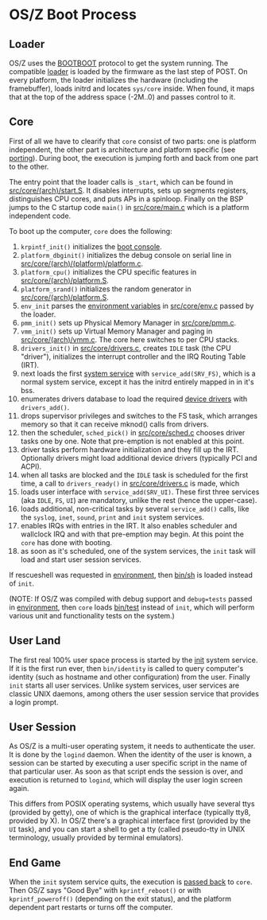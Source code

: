 OS/Z Boot Process
=================

Loader
------

OS/Z uses the [BOOTBOOT](https://gitlab.com/bztsrc/bootboot) protocol to get the system running.
The compatible [loader](https://gitlab.com/bztsrc/osz/tree/master/loader) is loaded by the firmware as the last step of POST.
On every platform, the loader initializes the hardware (including the framebuffer), loads initrd and locates `sys/core` inside.
When found, it maps that at the top of the address space (-2M..0) and passes control to it.

Core
----

First of all we have to clearify that `core` consist of two parts: one is platform independent, the other part is
architecture and platform specific (see [porting](https://gitlab.com/bztsrc/osz/blob/master/docs/porting.en.md)).
During boot, the execution is jumping forth and back from one part to the other.

The entry point that the loader calls is `_start`, which can be found in [src/core/(arch)/start.S](https://gitlab.com/bztsrc/osz/blob/master/src/core/x86_64/start.S).
It disables interrupts, sets up segments registers, distinguishes CPU cores, and puts APs in a spinloop.
Finally on the BSP jumps to the C startup code `main()` in [src/core/main.c](https://gitlab.com/bztsrc/osz/blob/master/src/core/main.c) which is a platform independent code.

To boot up the computer, `core` does the following:

1. `krpintf_init()` initializes the [boot console](https://gitlab.com/bztsrc/osz/blob/master/src/core/kprintf.c).
2. `platform_dbginit()` initializes the debug console on serial line in [src/core/(arch)/(platform)/platform.c](https://gitlab.com/bztsrc/osz/blob/master/src/core/x86_64/ibmpc/platform.c).
3. `platform_cpu()` initializes the CPU specific features in [src/core/(arch)/platform.S](https://gitlab.com/bztsrc/osz/blob/master/src/core/x86_64/platform.S).
4. `platform_srand()` initializes the random generator in [src/core/(arch)/platform.S](https://gitlab.com/bztsrc/osz/blob/master/src/core/x86_64/platform.S).
5. `env_init` parses the [environment variables](https://gitlab.com/bztsrc/osz/blob/master/docs/bootopts.en.md) in [src/core/env.c](https://gitlab.com/bztsrc/osz/blob/master/src/core/env.c) passed by the loader.
6. `pmm_init()` sets up Physical Memory Manager in [src/core/pmm.c](https://gitlab.com/bztsrc/osz/blob/master/src/core/pmm.c).
7. `vmm_init()` sets up Virtual Memory Manager and paging in [src/core/(arch)/vmm.c](https://gitlab.com/bztsrc/osz/blob/master/src/core/x86_64/vmm.c). The core here switches to per CPU stacks.
8. `drivers_init()` in [src/core/drivers.c](https://gitlab.com/bztsrc/osz/blob/master/src/core/drivers.c), creates `IDLE` task (the CPU "driver"), initializes the interrupt controller and the IRQ Routing Table (IRT).
9. next loads the first [system service](https://gitlab.com/bztsrc/osz/blob/master/docs/services.en.md) with `service_add(SRV_FS)`, which is a normal system service, except it has the initrd entirely mapped in in it's bss.
10. enumerates drivers database to load the required [device drivers](https://gitlab.com/bztsrc/osz/blob/master/docs/drivers.en.md) with `drivers_add()`.
11. drops supervisor privileges and switches to the FS task, which arranges memory so that it can receive mknod() calls from drivers.
12. then the scheduler, `sched_pick()` in [src/core/sched.c](https://gitlab.com/bztsrc/osz/blob/master/src/core/sched.c) chooses driver tasks one by one. Note that pre-emption is not enabled at this point.
13. driver tasks perform hardware initialization and they fill up the IRT. Optionally drivers might load additional device drivers (typically PCI and ACPI).
14. when all tasks are blocked and the `IDLE` task is scheduled for the first time, a call to `drivers_ready()` in [src/core/drivers.c](https://gitlab.com/bztsrc/osz/blob/master/src/core/drivers.c) is made, which
15. loads user interface with `service_add(SRV_UI)`. These first three services (aka `IDLE`, `FS`, `UI`) are mandatory, unlike the rest (hence the upper-case).
16. loads additional, non-critical tasks by several `service_add()` calls, like the `syslog`, `inet`, `sound`, `print` and `init` system services.
17. enables IRQs with entries in the IRT. It also enables scheduler and wallclock IRQ and with that pre-emption may begin. At this point the `core` has done with booting.
18. as soon as it's scheduled, one of the system services, the `init` task will load and start user session services.

If rescueshell was requested in [environment](https://gitlab.com/bztsrc/osz/blob/master/etc/config), then [bin/sh](https://gitlab.com/bztsrc/osz/blob/master/src/sh/main.c) is loaded instead of `init`.

(NOTE: If OS/Z was compiled with debug support and `debug=tests` passed in [environment](https://gitlab.com/bztsrc/osz/blob/master/etc/config),
then `core` loads [bin/test](https://gitlab.com/bztsrc/osz/blob/master/src/test/main.c) instead of `init`, which will perform various unit and functionality tests on the system.)

User Land
---------

The first real 100% user space process is started by the [init](https://gitlab.com/bztsrc/osz/blob/master/src/init/main.c) system
service. If it is the first run ever, then `bin/identity` is called to query computer's identity (such as hostname and other
configuration) from the user. Finally `init` starts all user services. Unlike system services, user services are classic UNIX
daemons, among others the user session service that provides a login prompt.

User Session
------------

As OS/Z is a multi-user operating system, it needs to authenticate the user. It is done by the `logind` daemon. When
the identity of the user is known, a session can be started by executing a user specific script in the name of that particular user.
As soon as that script ends the session is over, and execution is returned to `logind`, which will display the user login screen again.

This differs from POSIX operating systems, which usually have several ttys (provided by getty), one of which is the graphical
interface (typically tty8, provided by X). In OS/Z there's a graphical interface first (provided by the `UI` task), and you can
start a shell to get a tty (called pseudo-tty in UNIX terminology, usually provided by terminal emulators).

End Game
--------

When the `init` system service quits, the execution is [passed back](https://gitlab.com/bztsrc/osz/blob/master/src/core/msg.c) to
`core`. Then OS/Z says "Good Bye" with `kprintf_reboot()` or with `kprintf_poweroff()` (depending on the exit status), and the
platform dependent part restarts or turns off the computer.
